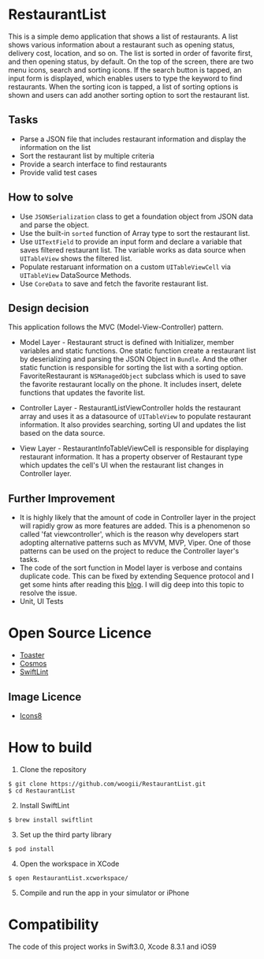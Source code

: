 # RestaurantList

This is a simple demo application that shows a list of restaurants. A list shows various information about a restaurant such as opening status, delivery cost, location, and so on. The list is sorted in order of favorite first, and then opening status, by default. On the top of the screen, there are two menu icons, search and sorting icons. If the search button is tapped, an input form is displayed, which enables users to type the keyword to find restaurants. When the sorting icon is tapped, a list of sorting options is shown and users can add another sorting option to sort the restaurant list.

## Tasks
* Parse a JSON file that includes restaurant information and display the information on the list
* Sort the restaurant list by multiple criteria
* Provide a search interface to find restaurants
* Provide valid test cases 

## How to solve 

* Use `JSONSerialization` class to get a foundation object from JSON data and parse the object.
* Use the built-in `sorted` function of Array type to sort the restaurant list.
* Use `UITextField` to provide an input form and declare a variable that saves filtered restaurant list. The variable works as data source when `UITableView` shows the filtered list.
* Populate restaruant information on a custom `UITableViewCell` via `UITableView` DataSource Methods. 
* Use `CoreData` to save and fetch the favorite restaurant list.


## Design decision 

This application follows the MVC (Model-View-Controller) pattern. 

* Model Layer - Restaurant struct is defined with Initializer, member variables and static functions. One static function create a restaurant list by deserializing and parsing the JSON Object in `Bundle`. And the other static function is responsible for sorting the list with a sorting option.
FavoriteRestaurant is `NSManagedObject` subclass which is used to save the favorite restaurant locally on the phone. It includes insert, delete functions that updates the favorite list.
  
* Controller Layer - RestaurantListViewController holds the restaurant array and uses it as a datasource of `UITableView` to populate restaurant information. It also provides searching, sorting UI and updates the list based on the data source.
* View Layer - RestaurantInfoTableViewCell is responsible for displaying restaurant information. It has a property observer of Restaurant type which updates the cell's UI when the restaurant list changes in Controller layer.

## Further Improvement 

* It is highly likely that the amount of code in Controller layer in the project will rapidly grow as more features are added. This is a phenomenon so called 'fat viewcontroller', which is the reason why developers start adopting alternative patterns such as MVVM, MVP, Viper. One of those patterns can be used on the project to reduce the Controller layer's tasks. 
* The code of the sort function in Model layer is verbose and contains duplicate code. This can be fixed by extending Sequence protocol and I get some hints after reading this [blog](http://master-method.com/index.php/2016/11/23/sort-a-sequence-i-e-arrays-of-objects-by-multiple-properties-in-swift-3/). I will dig deep into this topic to resolve the issue.
* Unit, UI Tests
# Open Source Licence

*  [Toaster](https://github.com/devxoul/Toaster)
*  [Cosmos](https://github.com/evgenyneu/Cosmos)
*  [SwiftLint](https://github.com/realm/SwiftLint)

## Image Licence 

* [Icons8](https://icons8.com/) 

# How to build 

1) Clone the repository 

```
$ git clone https://github.com/woogii/RestaurantList.git
$ cd RestaurantList
```
2) Install SwiftLint

```
$ brew install swiftlint
```
3) Set up the third party library 

```
$ pod install
```

4) Open the workspace in XCode 

```
$ open RestaurantList.xcworkspace/
```

5) Compile and run the app in your simulator or iPhone 

# Compatibility 
The code of this project works in Swift3.0, Xcode 8.3.1 and iOS9 

